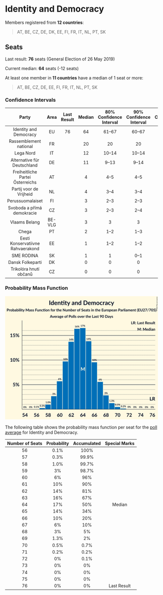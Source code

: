 # Identity and Democracy

Members registered from **12 countries**:

> AT, BE, CZ, DE, DK, EE, FI, FR, IT, NL, PT, SK

## Seats

Last result: **76** seats (General Election of 26 May 2019)

Current median: **64** seats (-12 seats)

At least one member in **11 countries** have a median of 1 seat or more:

> AT, BE, CZ, DE, EE, FI, FR, IT, NL, PT, SK

### Confidence Intervals

| Party | Area | Last Result | Median | 80% Confidence Interval | 90% Confidence Interval | 95% Confidence Interval | 99% Confidence Interval |
|:-----:|:----:|:-----------:|:------:|:-----------------------:|:-----------------------:|:-----------------------:|:-----------------------:|
| Identity and Democracy | EU | 76 | 64 | 61–67 | 60–67 | 59–68 | 58–70 |
| Rassemblement national | FR | | 20 | 20 | 20 | 20 | 20 |
| Lega Nord | IT | | 12 | 10–14 | 10–14 | 9–15 | 9–16 |
| Alternative für Deutschland | DE | | 11 | 9–13 | 9–14 | 9–14 | 8–14 |
| Freiheitliche Partei Österreichs | AT | | 4 | 4–5 | 4–5 | 4–5 | 3–5 |
| Partij voor de Vrijheid | NL | | 4 | 3–4 | 3–4 | 3–4 | 2–5 |
| Perussuomalaiset | FI | | 3 | 2–3 | 2–3 | 2–3 | 2–3 |
| Svoboda a přímá demokracie | CZ | | 3 | 2–3 | 2–4 | 2–4 | 2–4 |
| Vlaams Belang | BE-VLG | | 3 | 3 | 3 | 3 | 2–3 |
| Chega | PT | | 2 | 1–2 | 1–3 | 1–3 | 1–3 |
| Eesti Konservatiivne Rahvaerakond | EE | | 1 | 1–2 | 1–2 | 1–2 | 1–2 |
| SME RODINA | SK | | 1 | 1 | 0–1 | 0–2 | 0–2 |
| Dansk Folkeparti | DK | | 0 | 0 | 0 | 0 | 0 |
| Trikolóra hnutí občanů | CZ | | 0 | 0 | 0 | 0 | 0 |

### Probability Mass Function

![Graph with seats probability mass function not yet produced](average-2022-08-31-seats-pmf-identityanddemocracy.png "Seats Probability Mass Function")

The following table shows the probability mass function per seat for the [poll average](average-2022-08-31.html) for Identity and Democracy.

| Number of Seats | Probability | Accumulated | Special Marks |
|:---------------:|:-----------:|:-----------:|:-------------:|
| 56 | 0.1% | 100% |  |
| 57 | 0.3% | 99.9% |  |
| 58 | 1.0% | 99.7% |  |
| 59 | 3% | 98.7% |  |
| 60 | 6% | 96% |  |
| 61 | 10% | 90% |  |
| 62 | 14% | 81% |  |
| 63 | 16% | 67% |  |
| 64 | 17% | 50% | Median |
| 65 | 14% | 34% |  |
| 66 | 10% | 20% |  |
| 67 | 6% | 10% |  |
| 68 | 3% | 5% |  |
| 69 | 1.3% | 2% |  |
| 70 | 0.5% | 0.7% |  |
| 71 | 0.2% | 0.2% |  |
| 72 | 0% | 0.1% |  |
| 73 | 0% | 0% |  |
| 74 | 0% | 0% |  |
| 75 | 0% | 0% |  |
| 76 | 0% | 0% | Last Result |


